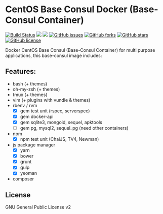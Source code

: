 # CentOS Base Consul Docker (Base-Consul Container)
[![Build Status](https://travis-ci.org/zeroc0d3lab/centos-base-consul.svg?branch=master)](https://travis-ci.org/zeroc0d3lab/centos-base-consul) [![](https://images.microbadger.com/badges/image/zeroc0d3lab/centos-base-consule:latest.svg)](https://microbadger.com/images/zeroc0d3lab/centos-base-consul:latest "Layers") [![](https://images.microbadger.com/badges/version/zeroc0d3lab/centos-base-consul:latest.svg)](https://microbadger.com/images/zeroc0d3lab/centos-base-consul:latest "Version") [![GitHub issues](https://img.shields.io/github/issues/zeroc0d3lab/centos-base-consul.svg)](https://github.com/zeroc0d3lab/centos-base-consul/issues) [![GitHub forks](https://img.shields.io/github/forks/zeroc0d3lab/centos-base-consul.svg)](https://github.com/zeroc0d3lab/centos-base-consul/network) [![GitHub stars](https://img.shields.io/github/stars/zeroc0d3lab/centos-base-consul.svg)](https://github.com/zeroc0d3lab/centos-base-consul/stargazers) [![GitHub license](https://img.shields.io/badge/license-GPLv2-blue.svg)](https://raw.githubusercontent.com/zeroc0d3lab/centos-base-consul/master/LICENSE.GPL)

Docker CentOS Base Consul (Base-Consul Container) for multi purpose applications, this base-consul image includes:

## Features:
* bash (+ themes)
* oh-my-zsh (+ themes)
* tmux (+ themes)
* vim (+ plugins with vundle & themes)
* rbenv / rvm
  - [X] gem test unit (rspec, serverspec)
  - [X] gem docker-api
  - [X] gem sqlite3, mongoid, sequel, apktools
  - [ ] gem pg, mysql2, sequel_pg (need other containers)
* npm
  - [X] npm test unit (ChaiJS, TV4, Newman)
* js package manager
  - [X] yarn
  - [X] bower
  - [X] grunt
  - [X] gulp
  - [X] yeoman
* composer

## License
GNU General Public License v2
